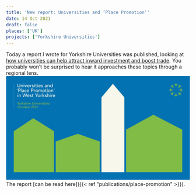 ```yaml
---
title: 'New report: Universities and ‘Place Promotion’'
date: 14 Oct 2021
draft: false
places: ['UK']
projects: ['Yorkshire Universities']
---
```


Today a report I wrote for Yorkshire Universities was published, looking at [how universities can help attract inward investment and boost trade](https://yorkshireuniversities.ac.uk/2021/10/14/new-yu-report-universities-and-place-promotion-in-west-yorkshire/). You probably won’t be surprised to hear it approaches these topics through a regional lens.
![](place-promo.jpg)
The report [can be read here]({{< ref "publications/place-promotion" >}}).